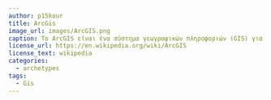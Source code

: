 ```yaml
---
author: p15kour
title: ArcGis
image_url: images/ArcGIS.png
caption: Το ArcGIS είναι ένα σύστημα γεωγραφικών πληροφοριών (GIS) για εργασία με χάρτες και γεωγραφικές πληροφορίες.Χρησιμοποιείται για τη δημιουργία και χρήση χαρτών, τη συλλογή γεωγραφικών δεδομένων και την ανάλυση χαρτογραφημένων πληροφοριών.
license_url: https://en.wikipedia.org/wiki/ArcGIS 
license_text: wikipedia
categories:
  - archetypes
tags:
  - Gis
---
```

